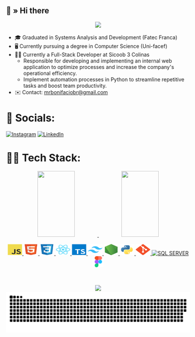 ## 👋 » Hi there
<p align="center">
    <img src="https://readme-typing-svg.demolab.com?font=Fira+Code&pause=1000&center=true&vCenter=true&width=435&lines=Hello%2C+I'm+Vinícius+%F0%9F%91%8B;A+Full-Stack+Developer." />
</p>

- 🎓 Graduated in Systems Analysis and Development (Fatec Franca)
- 🖥️ Currently pursuing a degree in Computer Science (Uni-facef)
- 👨‍💻 Currently a Full-Stack Developer at Sicoob 3 Colinas
    - Responsible for developing and implementing an internal web application to optimize processes and increase the company's operational efficiency.
    - Implement automation processes in Python to streamline repetitive tasks and boost team productivity.
- ✉️ Contact: mrbonifaciobr@gmail.com

# 📱 Socials:
[![Instagram](https://img.shields.io/badge/Instagram-%23E4405F.svg?logo=Instagram&logoColor=white)](https://instagram.com/vibonifacio_) [![LinkedIn](https://img.shields.io/badge/LinkedIn-%230077B5.svg?logo=linkedin&logoColor=white)](https://linkedin.com/in/vinicius-bonifacio-ab9a92231/) 

# 👨‍💻 Tech Stack:
<div align="center">
  <a href="https://github.com/mrbonifacio">
  <img height="180em" width="45%" src="https://github-readme-stats.vercel.app/api?username=mrbonifacio&show_icons=true&theme=dark&include_all_commits=true&count_private=true"/>
  <img height="180em" width="45%" src="https://github-readme-stats.vercel.app/api/top-langs/?username=mrbonifacio&layout=compact&langs_count=7&theme=dark"/>
</div>
  <div style="display: inline_block" align="center"><br>
  <img alt="JAVASCRIPT" height="30" width="40" src="https://raw.githubusercontent.com/devicons/devicon/master/icons/javascript/javascript-original.svg">
  <img alt="HTML5" height="30" width="40" src="https://raw.githubusercontent.com/devicons/devicon/master/icons/html5/html5-original.svg">
  <img alt="CSS3" height="30" width="40" src="https://raw.githubusercontent.com/devicons/devicon/master/icons/css3/css3-original.svg">
  <img alt="REACT" height="30" width="40" src="https://raw.githubusercontent.com/devicons/devicon/master/icons/react/react-original.svg">
  <img alt="TPX" height="30" width="40" src="https://raw.githubusercontent.com/devicons/devicon/master/icons/typescript/typescript-original.svg">
  <img alt="TAILWINDCSS" height="30" width="40" src="https://raw.githubusercontent.com/devicons/devicon/master/icons/tailwindcss/tailwindcss-original.svg">
  <img alt="NODE" height="30" width="40" src="https://raw.githubusercontent.com/devicons/devicon/master/icons/nodejs/nodejs-original.svg">
  <img alt="PYTHON" height="30" width="40" src="https://raw.githubusercontent.com/devicons/devicon/master/icons/python/python-original.svg">
  <img alt="GIT" height="30" width="40" src="https://raw.githubusercontent.com/devicons/devicon/master/icons/git/git-original.svg">
  <img alt="SQL SERVER" height="30" widht="40" src="https://camo.githubusercontent.com/e61a475b95bb01339b5a4581cc6c435d11a8f8eb849aeba8200a385ef875052c/68747470733a2f2f63646e2e6a7364656c6976722e6e65742f67682f64657669636f6e732f64657669636f6e2f69636f6e732f6d6963726f736f667473716c7365727665722f6d6963726f736f667473716c7365727665722d706c61696e2d776f72646d61726b2e737667">  
   <img alt="FIGMA" height="30" widht="40" src="https://raw.githubusercontent.com/devicons/devicon/master/icons/figma/figma-original.svg">  
</div>

 ##
 
<div align="center"> 
  <br />
  <img alingn="center" src="https://profile-counter.glitch.me/mrbonifacio/count.svg" />
  <img src="https://github.com/mrbonifacio/mrbonifacio/blob/output/github-contribution-grid-snake.svg"/>
</div>
  
